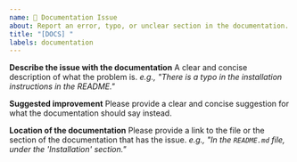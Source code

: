 ```yaml
---
name: 📖 Documentation Issue
about: Report an error, typo, or unclear section in the documentation.
title: "[DOCS] "
labels: documentation
---
```


**Describe the issue with the documentation**
A clear and concise description of what the problem is.
*e.g., "There is a typo in the installation instructions in the README."*

**Suggested improvement**
Please provide a clear and concise suggestion for what the documentation should say instead.

**Location of the documentation**
Please provide a link to the file or the section of the documentation that has the issue.
*e.g., "In the `README.md` file, under the 'Installation' section."*